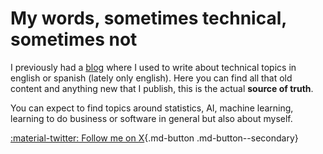 # My words, sometimes technical, sometimes not

I previously had a [blog](https://fbetteo.netlify.app) where I used to write about technical topics in english or spanish (lately only english). Here you can find all that old content and anything new that I publish, this is the actual **source of truth**.

You can expect to find topics around statistics, AI, machine learning, learning to do business or software in general but also about myself.

[:material-twitter: Follow me on X](https://x.com/franbetteo){.md-button .md-button--secondary}
